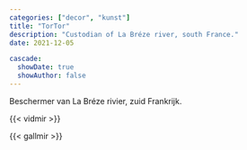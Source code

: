 ```yaml
---
categories: ["decor", "kunst"]
title: "TorTor"
description: "Custodian of La Bréze river, south France."
date: 2021-12-05

cascade:
  showDate: true
  showAuthor: false
---
```


Beschermer van La Bréze rivier, zuid Frankrijk.

{{< vidmir >}}

{{< gallmir >}}
